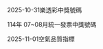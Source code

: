 
2025-10-31樂透彩中獎號碼

                                
114年 07~08月統一發票中獎號碼
                             
2025-11-01空氣品質指標
                              